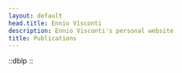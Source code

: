 ```yaml
---
layout: default
head.title: Ennio Visconti
description: Ennio Visconti's personal website
title: Publications
---
```


::dblp
::